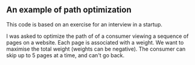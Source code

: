 ## An example of path optimization ##

This code is based on an exercise for an interview in a startup. 

I was asked to optimize the path of of a consumer viewing a sequence of pages on a website. Each page is associated with a weight. We want to maximise the total weight (weights can be negative). The consumer can skip up to 5 pages at a time, and can't go back. 

